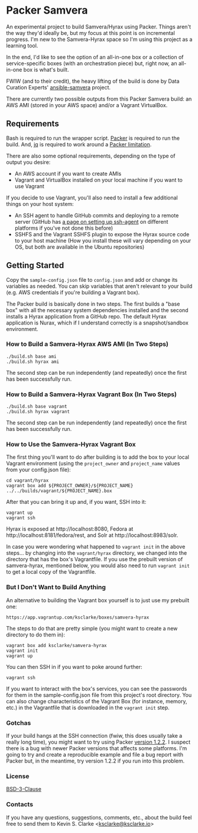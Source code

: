 # Packer Samvera

An experimental project to build Samvera/Hyrax using Packer. Things aren't the way they'd ideally be, but my focus at this point is on incremental progress. I'm new to the Samvera-Hyrax space so I'm using this project as a learning tool.

In the end, I'd like to see the option of an all-in-one box or a collection of service-specific boxes (with an orchestration piece) but, right now, an all-in-one box is what's built.

FWIW (and to their credit), the heavy lifting of the build is done by Data Curation Experts' [ansible-samvera](https://github.com/curationexperts/ansible-samvera) project.

There are currently two possible outputs from this Packer Samvera build: an AWS AMI (stored in your AWS space) and/or a Vagrant VirtualBox.

## Requirements

Bash is required to run the wrapper script. [Packer](https://www.packer.io/downloads.html) is required to run the build. And, [jq](https://stedolan.github.io/jq/download/) is required to work around a 
[Packer limitation](https://github.com/hashicorp/packer/issues/2679).

There are also some optional requirements, depending on the type of output you desire:
* An AWS account if you want to create AMIs
* Vagrant and VirtualBox installed on your local machine if you want to use Vagrant

If you decide to use Vagrant, you'll also need to install a few additional things on your host system:
* An SSH agent to handle GitHub commits and deploying to a remote server (GitHub has [a page on setting up 
ssh-agent](https://help.github.com/articles/generating-a-new-ssh-key-and-adding-it-to-the-ssh-agent/) on different platforms if you've not done this before)
* SSHFS and the Vagrant SSHFS plugin to expose the Hyrax source code to your host machine (How you install these will vary depending on your OS, but both are available in the Ubuntu repositories)

## Getting Started

Copy the `sample-config.json` file to `config.json` and add or change its variables as needed. You can skip variables that aren't relevant to your build (e.g. AWS credentials if you're building a Vagrant box).

The Packer build is basically done in two steps. The first builds a "base box" with all the necessary system dependencies installed and the second installs a Hyrax application from a GitHub repo. The default Hyrax application is Nurax, which if I understand correctly is a snapshot/sandbox environment.

### How to Build a Samvera-Hyrax AWS AMI (In Two Steps)

    ./build.sh base ami
    ./build.sh hyrax ami

The second step can be run independently (and repeatedly) once the first has been successfully run.

### How to Build a Samvera-Hyrax Vagrant Box (In Two Steps)

    ./build.sh base vagrant
    ./build.sh hyrax vagrant

The second step can be run independently (and repeatedly) once the first has been successfully run.

### How to Use the Samvera-Hyrax Vagrant Box

The first thing you'll want to do after building is to add the box to your local Vagrant environment (using the `project_owner` and `project_name` values from your config.json file):

    cd vagrant/hyrax
    vagrant box add ${PROJECT_OWNER}/${PROJECT_NAME} ../../builds/vagrant/${PROJECT_NAME}.box

After that you can bring it up and, if you want, SSH into it:

    vagrant up
    vagrant ssh

Hyrax is exposed at http://localhost:8080, Fedora at http://localhost:8181/fedora/rest, and Solr at http://localhost:8983/solr.

In case you were wondering what happened to `vagrant init` in the above steps... by changing into the `vagrant/hyrax` directory, we changed into the directory that has the box's Vagrantfile. If you use the prebuilt version of samvera-hyrax, mentioned below, you would also need to run `vagrant init` to get a local copy of the Vagrantfile.

### But I Don't Want to Build Anything

An alternative to building the Vagrant box yourself is to just use my prebuilt one:

    https://app.vagrantup.com/ksclarke/boxes/samvera-hyrax

The steps to do that are pretty simple (you might want to create a new directory to do them in):

    vagrant box add ksclarke/samvera-hyrax
    vagrant init
    vagrant up

You can then SSH in if you want to poke around further:

    vagrant ssh

If you want to interact with the box's services, you can see the passwords for them in the sample-config.json file from this project's root directory. You can also change characteristics of the Vagrant Box (for instance, memory, etc.) in the Vagrantfile that is downloaded in the `vagrant init` step.

### Gotchas

If your build hangs at the SSH connection (fwiw, this does usually take a really long time), you might want to try using Packer [version 1.2.2](https://releases.hashicorp.com/packer/1.2.2/). I suspect there is a bug with newer Packer versions that affects some platforms. I'm going to try and create a reproducible example and file a bug report with Packer but, in the meantime, try version 1.2.2 if you run into this problem.

### License

[BSD-3-Clause](LICENSE.txt)

### Contacts

If you have any questions, suggestions, comments, etc., about the build feel free to send them to Kevin S. Clarke &lt;<a href="mailto:ksclarke@ksclarke.io">ksclarke@ksclarke.io</a>&gt;
